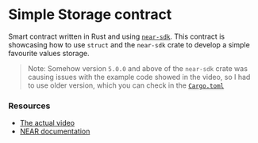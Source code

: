 # Simple Storage contract

Smart contract written in Rust and using [`near-sdk`](https://github.com/near/near-sdk-rs).
This contract is showcasing how to use `struct` and the `near-sdk` crate to develop a simple favourite values storage.

> Note: Somehow version `5.0.0` and above of the `near-sdk` crate was causing issues with the example code showed in the video, so I had to use older version, which you can check in the [`Cargo.toml`](Cargo.toml)

### Resources

- [The actual video](https://www.youtube.com/watch?v=wvKlKXAUAV4&list=PL7mnz6eNKsYlLiLfhDKtVjdSb59cBZPVL&t=466s)
- [NEAR documentation](https://docs.near.org/sdk/rust/introduction)
